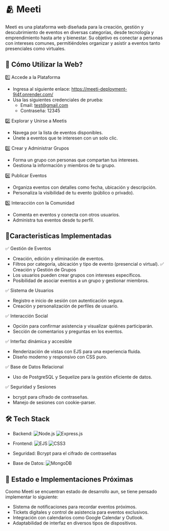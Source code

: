# 🫂 Meeti

Meeti es una plataforma web diseñada para la creación, gestión y descubrimiento de eventos en diversas categorías, desde tecnología y emprendimiento hasta arte y bienestar. Su objetivo es conectar a personas con intereses comunes, permitiéndoles organizar y asistir a eventos tanto presenciales como virtuales.

## 🚀 Cómo Utilizar la Web?
1️⃣ Accede a la Plataforma
- Ingresa al siguiente enlace: https://meeti-deployment-9i4f.onrender.com/
- Usa las siguientes credenciales de prueba:
    - Email: test@gmail.com
    - Contraseña: 12345

2️⃣ Explorar y Unirse a Meetis
- Navega por la lista de eventos disponibles.
- Únete a eventos que te interesen con un solo clic.

3️⃣ Crear y Administrar Grupos
- Forma un grupo con personas que compartan tus intereses.
- Gestiona la información y miembros de tu grupo.

4️⃣ Publicar Eventos
- Organiza eventos con detalles como fecha, ubicación y descripción.
- Personaliza la visibilidad de tu evento (público o privado).

5️⃣ Interacción con la Comunidad
- Comenta en eventos y conecta con otros usuarios.
- Administra tus eventos desde tu perfil.

## 🔹Caracteristicas Implementadas

✅ Gestión de Eventos
- Creación, edición y eliminación de eventos.
- Filtros por categoría, ubicación y tipo de evento (presencial o virtual).
✅ Creación y Gestión de Grupos
- Los usuarios pueden crear grupos con intereses específicos.
- Posibilidad de asociar eventos a un grupo y gestionar miembros.

✅ Sistema de Usuarios
- Registro e inicio de sesión con autenticación segura.
- Creación y personalización de perfiles de usuario.

✅ Interacción Social
- Opción para confirmar asistencia y visualizar quiénes participarán.
- Sección de comentarios y preguntas en los eventos.

✅ Interfaz dinámica y accesible
- Renderización de vistas con EJS para una experiencia fluida.
- Diseño moderno y responsivo con CSS puro.

✅ Base de Datos Relacional
- Uso de PostgreSQL y Sequelize para la gestión eficiente de datos.

✅ Seguridad y Sesiones
- bcrypt para cifrado de contraseñas.
- Manejo de sesiones con cookie-parser.

## 🛠️ Tech Stack

- Backend:  ![Node.js](https://img.shields.io/badge/Node.js-339933?style=for-the-badge&logo=nodedotjs&logoColor=white) ![Express.js](https://img.shields.io/badge/express.js-%23404d59.svg?style=for-the-badge&logo=express&logoColor=%2361DAFB)

- Frontend: ![EJS](https://img.shields.io/badge/ejs-%23B4CA65.svg?style=for-the-badge&logo=ejs&logoColor=black) ![CSS3](https://img.shields.io/badge/css3-%231572B6.svg?style=for-the-badge&logo=css3&logoColor=white)
- Seguridad: Bcrypt para el cifrado de contraseñas

- Base de Datos: ![MongoDB](https://img.shields.io/badge/MongoDB-%234ea94b.svg?style=for-the-badge&logo=mongodb&logoColor=white)

## 🎯 Estado e Implementaciones Próximas
Coomo Meeti se encuentran estado de desarrollo aun, se tiene pensado implementar lo siguiente:

- Sistema de notificaciones para recordar eventos próximos.
- Tickets digitales y control de asistencia para eventos exclusivos.
- Integración con calendarios como Google Calendar y Outlook.
- Adaptabilidad de interfaz en diversos tipos de dispositivos.

